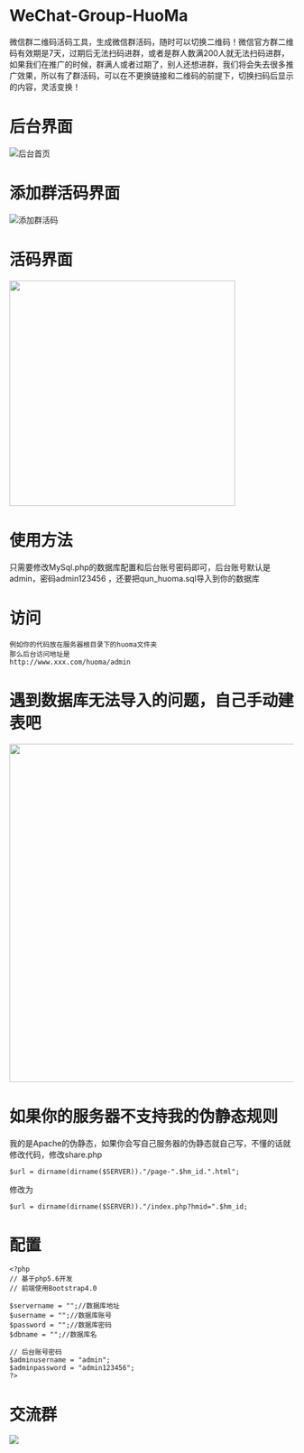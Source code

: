 # WeChat-Group-HuoMa
微信群二维码活码工具，生成微信群活码，随时可以切换二维码！微信官方群二维码有效期是7天，过期后无法扫码进群，或者是群人数满200人就无法扫码进群，如果我们在推广的时候，群满人或者过期了，别人还想进群，我们将会失去很多推广效果，所以有了群活码，可以在不更换链接和二维码的前提下，切换扫码后显示的内容，灵活变换！

# 后台界面
![后台首页](https://common-fd.zol-img.com.cn/g1/M05/04/04/ChMljV77EfWINIFHAACFTDv0yZUAAQRFwNyeWMAAIVk111.jpg "后台首页")

# 添加群活码界面
![添加群活码](https://common-fd.zol-img.com.cn/g1/M06/04/04/ChMljl77EwSIdr40AAC7igqlce4AAQRGADKhRUAALui682.jpg "添加群活码")

# 活码界面
<img src="https://common-fd.zol-img.com.cn/g1/M09/04/0A/ChMljV78UCSIRkr-AADvZ7CurlQAAQSdwMlsWkAAO9_814.jpg" width="400"/>

# 使用方法
只需要修改MySql.php的数据库配置和后台账号密码即可，后台账号默认是admin，密码admin123456 ，还要把qun_huoma.sql导入到你的数据库

# 访问
```
例如你的代码放在服务器根目录下的huoma文件夹
那么后台访问地址是
http://www.xxx.com/huoma/admin
```

# 遇到数据库无法导入的问题，自己手动建表吧
<img src="http://pic.iask.cn/fimg/743365032832.jpg" width="600"/>

# 如果你的服务器不支持我的伪静态规则
我的是Apache的伪静态，如果你会写自己服务器的伪静态就自己写，不懂的话就修改代码，修改share.php
```
$url = dirname(dirname($SERVER))."/page-".$hm_id.".html";
```
修改为
```
$url = dirname(dirname($SERVER))."/index.php?hmid=".$hm_id;
```

# 配置
```
<?php
// 基于php5.6开发
// 前端使用Bootstrap4.0

$servername = "";//数据库地址
$username = "";//数据库账号
$password = "";//数据库密码
$dbname = "";//数据库名

// 后台账号密码
$adminusername = "admin";
$adminpassword = "admin123456";
?>
```

# 交流群
<img src="https://p.pstatp.com/origin/fe6b0001f6915beb612a"/>
